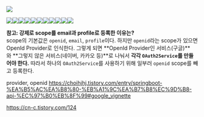 ![](Pasted%20image%2020250605170830.png)

![](Pasted%20image%2020250605170903.png)![](Pasted%20image%2020250605171003.png)![](Pasted%20image%2020250605171030.png)![](Pasted%20image%2020250605171116.png)![](Pasted%20image%2020250605171156.png)![](Pasted%20image%2020250605171211.png)![](Pasted%20image%2020250605171300.png)![](Pasted%20image%2020250605171415.png)![](Pasted%20image%2020250605172137.png)![](Pasted%20image%2020250605172205.png)![](Pasted%20image%2020250605172235.png)

**참고: 강제로 scope를 email과 profile로 등록한 이유는?**  
scope의 기본값은 `openid`, `email`, `profile`이다. 하지만 `openid`라는 scope가 있으면 OpenId Provider로 인식한다. 그렇게 되면 **OpenId Provider인 서비스(구글)**와 **그렇지 않은 서비스(네이버, 카카오 등)**로 나눠서 **각각 `OAuth2Service`를 만들어야 한다.** 따라서 하나의 `OAuth2Service`를 사용하기 위해 일부러 `openid` scope를 빼고 등록한다.

provider, openid
https://choihjhj.tistory.com/entry/springboot-%EA%B5%AC%EA%B8%80-%EB%A1%9C%EA%B7%B8%EC%9D%B8-api-%EC%97%B0%EB%8F%99#google_vignette

https://cn-c.tistory.com/124